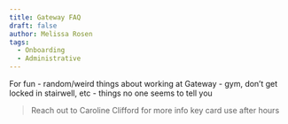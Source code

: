 ```yaml
---
title: Gateway FAQ
draft: false
author: Melissa Rosen
tags:
  - Onboarding
  - Administrative
---
```


For fun - random/weird things about working at Gateway - gym, don’t get locked in stairwell, etc - things no one seems to tell you
>Reach out to Caroline Clifford for more info
>key card use after hours

